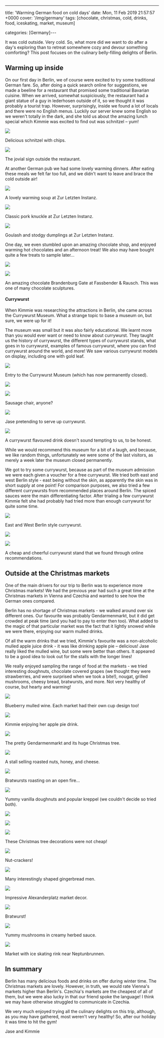 ---
title: 'Warming German food on cold days'
date: Mon, 11 Feb 2019 21:57:57 +0000
cover: '/img/germany'
tags: [chocolate, christmas, cold, drinks, food, iceskating, market, museum]

categories: [Germany]---

It was cold outside. Very cold. So, what more did we want to do after a day's exploring than to retreat somewhere cozy and devour something comforting? This post focuses on the culinary belly-filling delights of Berlin.

Warming up inside
-----------------

On our first day in Berlin, we of course were excited to try some traditional German fare. So, after doing a quick search online for suggestions, we made a beeline for a restaurant that promised some traditional Bavarian cuisine. When we arrived, somewhat suspiciously, the restaurant had a giant statue of a guy in lederhosen outside of it, so we thought it was probably a tourist trap. However, surprisingly, inside we found a lot of locals and there were no English menus. Luckily our server knew some English so we weren't totally in the dark, and she told us about the amazing lunch special which Kimmie was excited to find out was schnitzel – yum!

![](http://coupleofkiwis.com/wp-content/uploads/2019/01/IMG_20181213_115954-1024x576.jpg)

Delicious schnitzel with chips.

![](http://coupleofkiwis.com/wp-content/uploads/2019/01/IMG_20181213_123649-2-1024x576.jpg)

The jovial sign outside the restaurant.  

At another German pub we had some lovely warming dinners. After eating these meals we felt far too full, and we didn't want to leave and brace the cold outside air!

![](http://coupleofkiwis.com/wp-content/uploads/2019/02/IMG_20181214_174727-1024x576.jpg)

A lovely warming soup at Zur Letzten Instanz.

![](http://coupleofkiwis.com/wp-content/uploads/2019/02/IMG_20181214_175724-1024x576.jpg)

Classic pork knuckle at Zur Letzten Instanz.

![](http://coupleofkiwis.com/wp-content/uploads/2019/02/IMG_20181214_175728-1024x576.jpg)

Goulash and stodgy dumplings at Zur Letzten Instanz.

One day, we even stumbled upon an amazing chocolate shop, and enjoyed warming hot chocolates and an afternoon treat! We also may have bought quite a few treats to sample later...

![](http://coupleofkiwis.com/wp-content/uploads/2019/02/IMG_20181216_141031-1024x576.jpg)

![](http://coupleofkiwis.com/wp-content/uploads/2019/02/IMG_20181213_124503-1024x576.jpg)

An amazing chocolate Brandenburg Gate at Fassbender & Rausch. This was one of many chocolate sculptures.

#### Currywurst

When Kimmie was researching the attractions in Berlin, she came across the Currywurst Museum. What a strange topic to base a museum on, but sure, we were up for it!

The museum was small but it was also fairly educational. We learnt more than you would ever want or need to know about currywurst. They taught us the history of currywurst, the different types of currywurst stands, what goes in to currywurst, examples of famous currywurst, where you can find currywurst around the world, and more! We saw various currywurst models on display, including one with gold leaf.

![](http://coupleofkiwis.com/wp-content/uploads/2019/01/IMG_20181213_143758-1024x576.jpg)

Entry to the Currywurst Museum (which has now permanently closed).

![](http://coupleofkiwis.com/wp-content/uploads/2019/01/IMG_20181213_144404-1024x576.jpg)

![](http://coupleofkiwis.com/wp-content/uploads/2019/01/IMG_20181213_150501-1024x576.jpg)

Sausage chair, anyone?

![](http://coupleofkiwis.com/wp-content/uploads/2019/02/IMG_20181213_150338-1024x576.jpg)

Jase pretending to serve up currywurst.

![](http://coupleofkiwis.com/wp-content/uploads/2019/01/IMG_20181213_150248-1024x576.jpg)

A currywurst flavoured drink doesn't sound tempting to us, to be honest.

While we would recommend this museum for a bit of a laugh, and because, we like random things, unfortunately we were some of the last visitors, as merely a week later the museum closed permanently.

We got to try some currywurst, because as part of the museum admission we were each given a voucher for a free currywurst. We tried both east and west Berlin style - east being without the skin, as apparently the skin was in short supply at one point! For comparison purposes, we also tried a few different currywursts from recommended places around Berlin. The spiced sauces were the main differentiating factor. After trialing a few currywurst Kimmie felt she had probably had tried more than enough currywurst for quite some time.

![](http://coupleofkiwis.com/wp-content/uploads/2019/01/IMG_20181216_133054-1024x576.jpg)

East and West Berlin style currywurst.

![](http://coupleofkiwis.com/wp-content/uploads/2019/01/IMG_20181215_122109-1024x576.jpg)

![](http://coupleofkiwis.com/wp-content/uploads/2019/01/IMG_20181215_122427-1024x576.jpg)

A cheap and cheerful currywurst stand that we found through online recommendations.

Outside at the Christmas markets
--------------------------------

One of the main drivers for our trip to Berlin was to experience more Christmas markets! We had the previous year had such a great time at the Christmas markets in Vienna and Czechia and wanted to see how the German ones compared.

Berlin has no shortage of Christmas markets - we walked around over six different ones. Our favourite was probably Gendarmenmarkt, but it did get crowded at peak time (and you had to pay to enter then too). What added to the magic of that particular market was the fact that it lightly snowed while we were there, enjoying our warm mulled drinks.

Of all the warm drinks that we tried, Kimmie's favourite was a non-alcoholic mulled apple juice drink - it was like drinking apple pie – delicious! Jase really liked the mulled wine, but some were better than others. It appeared to be a good idea to look out for the stalls with the longer lines!

We really enjoyed sampling the range of food at the markets - we tried interesting doughnuts, chocolate covered grapes (we thought they were strawberries, and were surprised when we took a bite!), nougat, grilled mushrooms, cheesy bread, bratwursts, and more. Not very healthy of course, but hearty and warming!

![](http://coupleofkiwis.com/wp-content/uploads/2019/02/IMG_20181213_130853-1024x576.jpg)

Blueberry mulled wine. Each market had their own cup design too!

![](http://coupleofkiwis.com/wp-content/uploads/2019/02/IMG_20181213_133235-1024x576.jpg)

Kimmie enjoying her apple pie drink.

![](http://coupleofkiwis.com/wp-content/uploads/2019/02/IMG_20181213_134355-1024x576.jpg)

The pretty Gendarmenmarkt and its huge Christmas tree.

![](http://coupleofkiwis.com/wp-content/uploads/2019/02/IMG_20181213_131349-1024x576.jpg)

A stall selling roasted nuts, honey, and cheese.

![](http://coupleofkiwis.com/wp-content/uploads/2019/02/IMG_20181215_162052-1024x576.jpg)

Bratwursts roasting on an open fire...

![](http://coupleofkiwis.com/wp-content/uploads/2019/02/IMG_20181215_160854-1024x576.jpg)

Yummy vanilla doughnuts and popular kreppel (we couldn't decide so tried both).

![](http://coupleofkiwis.com/wp-content/uploads/2019/02/IMG_20181213_131611-1024x576.jpg)

![](http://coupleofkiwis.com/wp-content/uploads/2019/02/IMG_20181213_132013-1024x576.jpg)

![](http://coupleofkiwis.com/wp-content/uploads/2019/02/IMG_20181213_132146-1024x576.jpg)

These Christmas tree decorations were not cheap!

![](http://coupleofkiwis.com/wp-content/uploads/2019/02/IMG_20181213_132235-1024x576.jpg)

Nut-crackers!

![](http://coupleofkiwis.com/wp-content/uploads/2019/02/IMG_20181213_132503-1024x576.jpg)

Many interestingly shaped gingerbread men.

![](http://coupleofkiwis.com/wp-content/uploads/2019/02/IMG_20181214_131614-576x1024.jpg)

  
Impressive Alexanderplatz market decor.

![](http://coupleofkiwis.com/wp-content/uploads/2019/02/IMG_20181214_132728-1024x576.jpg)

Bratwurst!

![](http://coupleofkiwis.com/wp-content/uploads/2019/02/IMG_20181214_134527-1024x576.jpg)

Yummy mushrooms in creamy herbed sauce.

![](http://coupleofkiwis.com/wp-content/uploads/2019/02/IMG_20181214_142227-1024x576.jpg)

Market with ice skating rink near Neptunbrunnen.

In summary
----------

Berlin has many delicious foods and drinks on offer during winter time. The Christmas markets are lovely. However, in truth, we would rate Vienna's markets higher than Berlin's. Czechia's markets are the cheapest of all of them, but we were also lucky in that our friend spoke the language! I think we may have otherwise struggled to communicate in Czechia.

We very much enjoyed trying all the culinary delights on this trip, although, as you may have gathered, most weren't very healthy! So, after our holiday it was time to hit the gym!

Jase and Kimmie